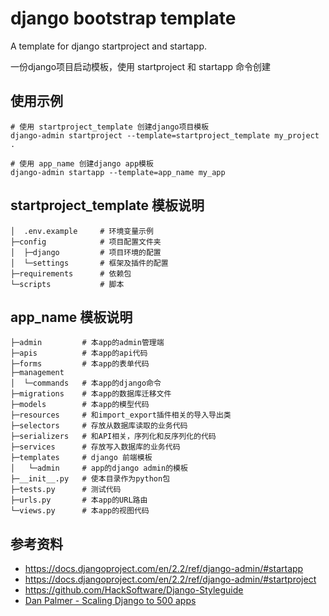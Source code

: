 # django bootstrap template

A template for django startproject and startapp.

一份django项目启动模板，使用 startproject 和 startapp 命令创建

## 使用示例

    # 使用 startproject_template 创建django项目模板
    django-admin startproject --template=startproject_template my_project .

    # 使用 app_name 创建django app模板
    django-admin startapp --template=app_name my_app

## startproject_template 模板说明

```
│  .env.example     # 环境变量示例
├─config            # 项目配置文件夹
│  ├─django         # 项目环境的配置
│  └─settings       # 框架及插件的配置
├─requirements      # 依赖包
└─scripts           # 脚本
```

## app_name 模板说明

```
├─admin         # 本app的admin管理端
├─apis          # 本app的api代码
├─forms         # 本app的表单代码
├─management    
│  └─commands   # 本app的django命令
├─migrations    # 本app的数据库迁移文件
├─models        # 本app的模型代码
├─resources     # 和import_export插件相关的导入导出类
├─selectors     # 存放从数据库读取的业务代码
├─serializers   # 和API相关，序列化和反序列化的代码
├─services      # 存放写入数据库的业务代码
├─templates     # django 前端模板
│   └─admin     # app的django admin的模板
├─__init__.py   # 使本目录作为python包
├─tests.py      # 测试代码
├─urls.py       # 本app的URL路由
└─views.py      # 本app的视图代码
```

## 参考资料

- https://docs.djangoproject.com/en/2.2/ref/django-admin/#startapp
- https://docs.djangoproject.com/en/2.2/ref/django-admin/#startproject
- https://github.com/HackSoftware/Django-Styleguide
- [Dan Palmer - Scaling Django to 500 apps](https://www.youtube.com/watch?v=NsHo-kThlqI)
